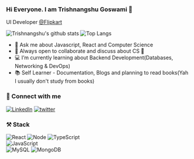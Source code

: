 
### Hi Everyone. I am Trishnangshu Goswami 👋

<!--
**tsgoswami/tsgoswami** is a ✨ _special_ ✨ repository because its `README.md` (this file) appears on your GitHub profile.

Here are some ideas to get you started:

- 🔭 I’m currently working on ...
- 🌱 I’m currently learning ...
- 👯 I’m looking to collaborate on ...
- 🤔 I’m looking for help with ...
- 💬 Ask me about ...
- 📫 How to reach me: ...
- 😄 Pronouns: ...
- ⚡ Fun fact: ...
-->

UI Developer [@Flipkart](https://github.com/Flipkart)


![Trishnangshu's github stats](https://github-readme-stats.vercel.app/api?username=tsgoswami&count_private=true&show_icons=true)
![Top Langs](https://github-readme-stats.vercel.app/api/top-langs/?username=tsgoswami&langs_count=10&layout=compact)


- 💬  Ask me about Javascript, React and Computer Science
- 👯  Always open to collaborate and discuss about CS 🧡
- 💻 I’m currently learning about Backend Development(Databases, Networking & DevOps)
- 📚  Self Learner - Documentation, Blogs and planning to read books(Yah I usually don't study from books)


### 🤝 Connect with me 

 <a href="https://www.linkedin.com/in/trishnangshugoswami/" target="_blank"><img src="https://img.shields.io/badge/LinkedIn-T%20S%20Goswami-blue?style=for-the-badge&logo=appveyor" alt="LinkedIn"></a>   <a href="https://twitter.com/ts_goswami" target="_blank"><img src="https://img.shields.io/badge/Twitter-T_S_GOSWAMI-00acee?style=for-the-badge&logo=twitter" alt="twitter"></a>  
 
 
 ### ⚒️ Stack
 
 
![React](https://img.shields.io/badge/React-3DDC84?style=for-the-badge&logo=react&logoColor=white)
![Node](https://img.shields.io/badge/NodeJS-%230095D5.svg?style=for-the-badge&logo=node.js&logoColor=white)
![TypeScript](https://img.shields.io/badge/typescript-%23ED8B00.svg?style=for-the-badge&logo=typescript&logoColor=white)  
![JavaScript](https://img.shields.io/badge/javascript-%23ED8B00.svg?style=for-the-badge&logo=javascript&logoColor=white)  
![MySQL](https://img.shields.io/badge/mysql-%2307405e.svg?style=for-the-badge&logo=mysql&logoColor=white)
![MongoDB](https://img.shields.io/badge/MongoDB-%2307405e.svg?style=for-the-badge&logo=MongoDB&logoColor=white)

 
